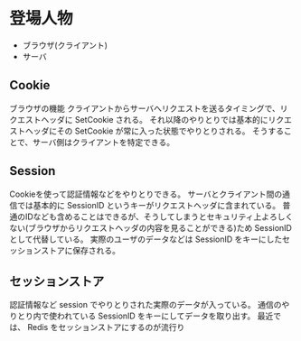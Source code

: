 # 登場人物
* ブラウザ(クライアント)
* サーバ

## Cookie
ブラウザの機能
クライアントからサーバへリクエストを送るタイミングで、リクエストヘッダに SetCookie される。
それ以降のやりとりでは基本的にリクエストヘッダにその SetCookie が常に入った状態でやりとりされる。
そうすることで、サーバ側はクライアントを特定できる。

## Session
Cookieを使って認証情報などをやりとりできる。
サーバとクライアント間の通信では基本的に SessionID というキーがリクエストヘッダに含まれている。
普通のIDなども含めることはできるが、そうしてしまうとセキュリティ上よろしくない(ブラウザからリクエストヘッダの内容を見ることができる)ため SessionID として代替している。
実際のユーザのデータなどは SessionID をキーにしたセッションストアに保存される。

## セッションストア
認証情報など session でやりとりされた実際のデータが入っている。
通信のやりとり内で使われている SessionID をキーにしてデータを取り出す。
最近では、 Redis をセッションストアにするのが流行り
